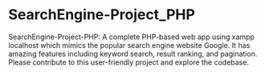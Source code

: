 # SearchEngine-Project_PHP
SearchEngine-Project-PHP: A complete PHP-based web app using xampp localhost which mimics the popular search engine website Google. It has amazing features including keyword search, result ranking, and pagination.  Please contribute to this user-friendly project and explore the codebase.

